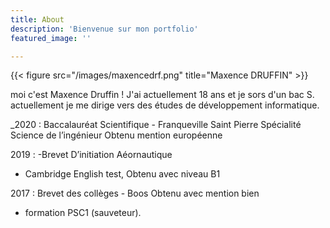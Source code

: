 ```yaml
---
title: About
description: 'Bienvenue sur mon portfolio'
featured_image: ''

---
```

{{< figure src="/images/maxencedrf.png" title="Maxence DRUFFIN" >}}

moi c'est Maxence Druffin ! J'ai actuellement 18 ans et je sors d'un bac S. actuellement je me dirige vers des études de développement informatique.

_2020 : Baccalauréat Scientifique - Franqueville Saint Pierre
Spécialité Science de l’ingénieur
Obtenu mention européenne

2019 : -Brevet D’initiation Aéornautique 
- Cambridge English test, Obtenu avec niveau B1

2017 : Brevet des collèges - Boos
Obtenu avec mention bien
+ formation PSC1 (sauveteur).